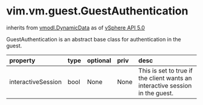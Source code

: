 vim.vm.guest.GuestAuthentication
================================
inherits from [vmodl.DynamicData](docs/vmodl.DynamicData.md)
as of [vSphere API 5.0](vim.version.md#vim.version.version7)


GuestAuthentication is an abstract base class for authentication   in the guest.

| property | type | optional | priv | desc |
|:---------|:-----|:---------|:-----|:-----|
| interactiveSession | bool | None | None | This is set to true if the client wants an interactive session   in the guest. |


